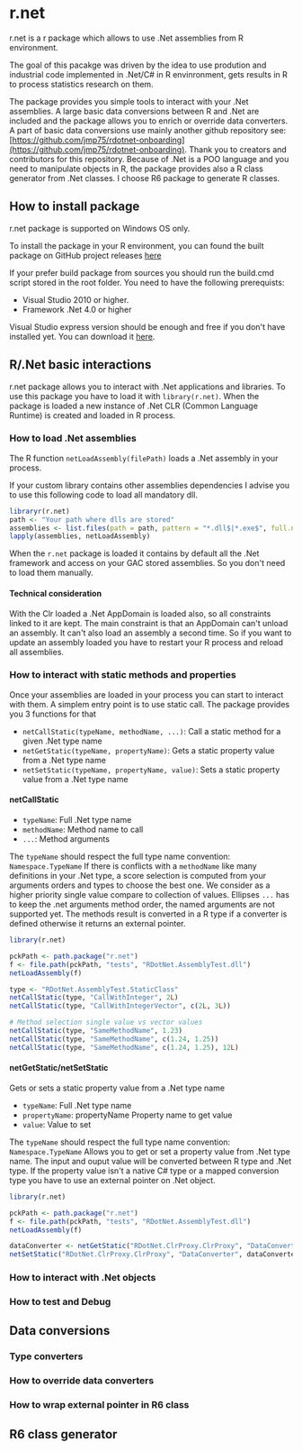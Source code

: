 # r.net
r.net is a r package which allows to use .Net assemblies from R environment.

The goal of this pacakge was driven by the idea to use prodution and industrial code implemented in .Net/C# in R envinronment, gets results in R to process statistics research on them.

The package provides you simple tools to interact with your .Net assemblies. A large basic data conversions between R and .Net are included and the package allows you to enrich or override data converters. A part of basic data conversions use mainly another github repository see: [https://github.com/jmp75/rdotnet-onboarding](https://github.com/jmp75/rdotnet-onboarding). Thank you to creators and contributors for this repository. Because of .Net is a POO language and you need to manipulate objects in R, the package provides also a R class generator from .Net classes. I choose R6 package to generate R classes.


## How to install package

r.net package is supported on Windows OS only.

To install the package in your R environment, you can found the built package on GitHub project releases [here](https://github.com/fdieulle/r.net/releases)


If your prefer build package from sources you should run the build.cmd script stored in the root folder.
You need to have the following prerequists:
* Visual Studio 2010 or higher.
* Framework .Net 4.0 or higher

Visual Studio express version should be enough and free if you don't have installed yet. You can download it [here](https://www.visualstudio.com/fr/downloads/).


## R/.Net basic interactions
r.net  package allows you to interact with .Net applications and libraries. To use this package you have to load it with `library(r.net)`. When the package is loaded a new instance of .Net CLR (Common Language Runtime) is created and loaded in R process.
### How to load .Net assemblies
The R function `netLoadAssembly(filePath)` loads a .Net assembly in your process.

If your custom library contains other assemblies dependencies I advise you to use this following code to load all mandatory dll.
```R
libraryr(r.net)
path <- "Your path where dlls are stored"
assemblies <- list.files(path = path, pattern = "*.dll$|*.exe$", full.names = TRUE)
lapply(assemblies, netLoadAssembly)
```

When the `r.net` package is loaded it contains by default all the .Net framework and access on your GAC stored assemblies. So you don't need to load them manually.

#### Technical consideration
With the Clr loaded a .Net AppDomain is loaded also, so all constraints linked to it are kept. The main constraint is that an AppDomain can't unload an assembly. It can't also load an assembly a second time. So if you want to update an assembly loaded you have to restart your R process and reload all assemblies.

### How to interact with static methods and properties
Once your assemblies are loaded in your process you can start to interact with them. A simplem entry point is to use static call. The package provides you 3 functions for that
* `netCallStatic(typeName, methodName, ...)`: Call a static method for a given .Net type name
* `netGetStatic(typeName, propertyName)`: Gets a static property value from a .Net type name
* `netSetStatic(typeName, propertyName, value)`: Sets a static property value from a .Net type name

#### netCallStatic

- `typeName`: Full .Net type name
- `methodName`: Method name to call
- `...`: Method arguments

The `typeName` should respect the full type name convention: `Namespace.TypeName`
If there is conflicts with a `methodName` like many definitions in your .Net type, a score selection is computed from your arguments orders and types to choose the best one. We consider as a higher priority single value compare to collection of values.
Ellipses `...` has to keep the .net arguments method order, the named arguments are not supported yet.
The methods result is converted in a R type if a converter is defined otherwise it returns an external pointer.

```R
library(r.net)

pckPath <- path.package("r.net")
f <- file.path(pckPath, "tests", "RDotNet.AssemblyTest.dll")
netLoadAssembly(f)

type <- "RDotNet.AssemblyTest.StaticClass"
netCallStatic(type, "CallWithInteger", 2L)
netCallStatic(type, "CallWithIntegerVector", c(2L, 3L))

# Method selection single value vs vector values
netCallStatic(type, "SameMethodName", 1.23)
netCallStatic(type, "SameMethodName", c(1.24, 1.25))
netCallStatic(type, "SameMethodName", c(1.24, 1.25), 12L)
```

#### netGetStatic/netSetStatic
Gets or sets a static property value from a .Net type name

- `typeName`: Full .Net type name
- `propertyName`: propertyName Property name to get value
- `value`: Value to set

The `typeName` should respect the full type name convention: `Namespace.TypeName`
Allows you to get or set a property value from .Net type name.
The input and ouput value will be converted between R type and .Net type. If the property value isn't a native C# type or a mapped conversion type you have to use an external pointer on .Net object.
```R
library(r.net)

pckPath <- path.package("r.net")
f <- file.path(pckPath, "tests", "RDotNet.AssemblyTest.dll")
netLoadAssembly(f)

dataConverter <- netGetStatic("RDotNet.ClrProxy.ClrProxy", "DataConverter")
netSetStatic("RDotNet.ClrProxy.ClrProxy", "DataConverter", dataConverter)
```
### How to interact with .Net objects

### How to test and Debug

## Data conversions

### Type converters

### How to override data converters

### How to wrap external pointer in R6 class

## R6 class generator

